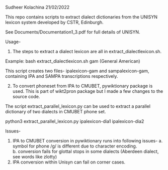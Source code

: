 Sudheer Kolachina
21/02/2022

This repo contains scripts to extract dialect dictionaries from the UNISYN lexicon system developed by CSTR, Edinburgh. 

See Documents/Documentation1_3.pdf for full details of UNISYN. 

Usage-

1. The steps to extract a dialect lexicon are all in extract_dialectlexicon.sh. 

Example:
bash extract_dialectlexicon.sh gam (General American)

This script creates two files- ipalexicon-gam and sampalexicon-gam, containing IPA and SAMPA transcriptions respectively.

2. To convert phoneset from IPA to CMUBET, pywiktionary package is used. This is part of wikt2pron package but I made a few changes to the source code.

The script extract_parallel_lexicon.py can be used to extract a parallel dictionary of two dialects in CMUBET phone set.

python3 extract_parallel_lexicon.py ipalexicon-dia1 ipalexicon-dia2

Issues- 

1. IPA to CMUBET conversion in pywiktionary runs into following issues- 
a. symbol for phone /g/ is different due to character encoding.  
b. conversion fails for glottal stops in some dialects (Aberdeen dialect, see words like zlotty)
2. IPA conversion within Unisyn can fail on corner cases.  
